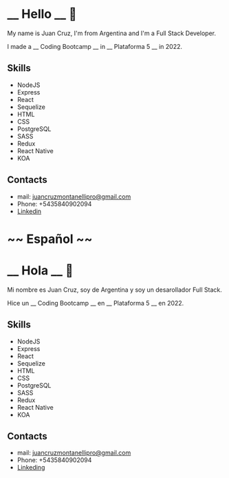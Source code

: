 # __ Hello __ 👋

My name is Juan Cruz, I'm from Argentina and I'm a Full Stack Developer.

I made a __ Coding Bootcamp __  in __ Plataforma 5 __  in 2022.

## Skills

- NodeJS 
- Express 
- React 
- Sequelize 
- HTML 
- CSS
- PostgreSQL
- SASS 
- Redux 
- React Native
- KOA

## Contacts

- mail: juancruzmontanellipro@gmail.com 
- Phone: +5435840902094 
- [Linkedin](https://www.linkedin.com/in/juan-cruz-montanelli-1544a325a/)

# ~~ Español ~~

# __ Hola __ 👋

Mi nombre es Juan Cruz, soy de Argentina y soy un desarollador Full Stack.

Hice un __ Coding Bootcamp __  en __ Plataforma 5 __  en 2022.

## Skills

- NodeJS 
- Express 
- React 
- Sequelize 
- HTML 
- CSS
- PostgreSQL
- SASS 
- Redux 
- React Native
- KOA

## Contacts

- mail: juancruzmontanellipro@gmail.com 
- Phone: +5435840902094
- [Linkedin](https://www.linkedin.com/in/juan-cruz-montanelli-1544a325a/)g